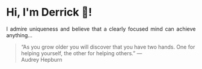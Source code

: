 # Hi, I'm Derrick 👋!
<p align="justify">I admire uniqueness and believe that a clearly focused mind can achieve anything...</p> 
<!-- #quote-start -->
<blockquote>&ldquo;As you grow older you will discover that you have two hands. One for helping yourself, the other for helping others.&rdquo; &mdash; <footer>Audrey Hepburn</footer></blockquote>
<!-- #quote-end -->
